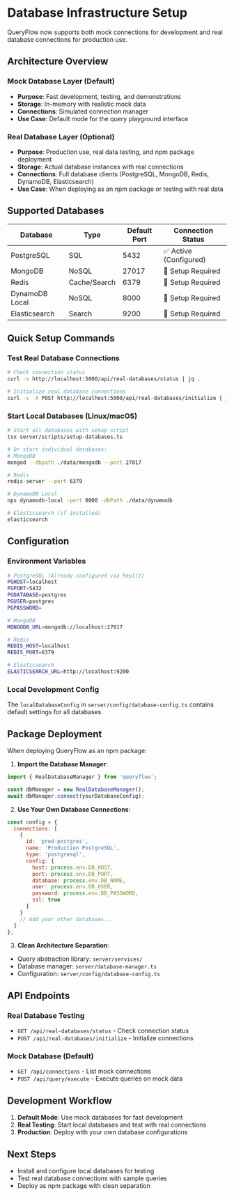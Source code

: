 # Database Infrastructure Setup

QueryFlow now supports both mock connections for development and real database connections for production use.

## Architecture Overview

### Mock Database Layer (Default)
- **Purpose**: Fast development, testing, and demonstrations
- **Storage**: In-memory with realistic mock data
- **Connections**: Simulated connection manager
- **Use Case**: Default mode for the query playground interface

### Real Database Layer (Optional)
- **Purpose**: Production use, real data testing, and npm package deployment
- **Storage**: Actual database instances with real connections
- **Connections**: Full database clients (PostgreSQL, MongoDB, Redis, DynamoDB, Elasticsearch)
- **Use Case**: When deploying as an npm package or testing with real data

## Supported Databases

| Database | Type | Default Port | Connection Status |
|----------|------|--------------|------------------|
| PostgreSQL | SQL | 5432 | ✅ Active (Configured) |
| MongoDB | NoSQL | 27017 | 🔧 Setup Required |
| Redis | Cache/Search | 6379 | 🔧 Setup Required |
| DynamoDB Local | NoSQL | 8000 | 🔧 Setup Required |
| Elasticsearch | Search | 9200 | 🔧 Setup Required |

## Quick Setup Commands

### Test Real Database Connections
```bash
# Check connection status
curl -s http://localhost:5000/api/real-databases/status | jq .

# Initialize real database connections
curl -s -X POST http://localhost:5000/api/real-databases/initialize | jq .
```

### Start Local Databases (Linux/macOS)
```bash
# Start all databases with setup script
tsx server/scripts/setup-databases.ts

# Or start individual databases:
# MongoDB
mongod --dbpath ./data/mongodb --port 27017

# Redis
redis-server --port 6379

# DynamoDB Local  
npx dynamodb-local -port 8000 -dbPath ./data/dynamodb

# Elasticsearch (if installed)
elasticsearch
```

## Configuration

### Environment Variables
```bash
# PostgreSQL (Already configured via Replit)
PGHOST=localhost
PGPORT=5432
PGDATABASE=postgres
PGUSER=postgres
PGPASSWORD=

# MongoDB
MONGODB_URL=mongodb://localhost:27017

# Redis
REDIS_HOST=localhost
REDIS_PORT=6379

# Elasticsearch
ELASTICSEARCH_URL=http://localhost:9200
```

### Local Development Config
The `localDatabaseConfig` in `server/config/database-config.ts` contains default settings for all databases.

## Package Deployment

When deploying QueryFlow as an npm package:

1. **Import the Database Manager**:
```javascript
import { RealDatabaseManager } from 'queryflow';

const dbManager = new RealDatabaseManager();
await dbManager.connect(yourDatabaseConfig);
```

2. **Use Your Own Database Connections**:
```javascript
const config = {
  connections: [
    {
      id: 'prod-postgres',
      name: 'Production PostgreSQL',
      type: 'postgresql',
      config: {
        host: process.env.DB_HOST,
        port: process.env.DB_PORT,
        database: process.env.DB_NAME,
        user: process.env.DB_USER,
        password: process.env.DB_PASSWORD,
        ssl: true
      }
    }
    // Add your other databases...
  ]
};
```

3. **Clean Architecture Separation**:
- Query abstraction library: `server/services/`
- Database manager: `server/database-manager.ts`
- Configuration: `server/config/database-config.ts`

## API Endpoints

### Real Database Testing
- `GET /api/real-databases/status` - Check connection status
- `POST /api/real-databases/initialize` - Initialize connections

### Mock Database (Default)
- `GET /api/connections` - List mock connections
- `POST /api/query/execute` - Execute queries on mock data

## Development Workflow

1. **Default Mode**: Use mock databases for fast development
2. **Real Testing**: Start local databases and test with real connections
3. **Production**: Deploy with your own database configurations

## Next Steps

- Install and configure local databases for testing
- Test real database connections with sample queries
- Deploy as npm package with clean separation